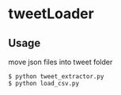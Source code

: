 # tweetLoader


## Usage

move json files into tweet folder 

```
$ python tweet_extractor.py
$ python load_csv.py

```
